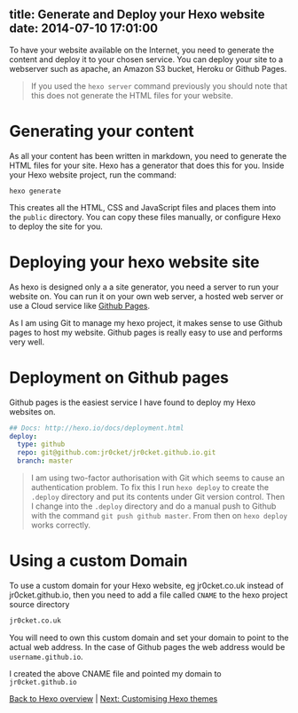 title: Generate and Deploy your Hexo website
date: 2014-07-10 17:01:00
---

To have your website available on the Internet, you need to generate the content and deploy it to your chosen service.  You can deploy your site to a webserver such as apache, an Amazon S3 bucket, Heroku or Github Pages.

> If you used the `hexo server` command previously you should note that this does not generate the HTML files for your website.

# Generating your content

As all your content has been written in markdown, you need to generate the HTML files for your site.  Hexo has a generator that does this for you.  Inside your Hexo website project, run the command:

    hexo generate

This creates all the HTML, CSS and JavaScript files and places them into the `public` directory. You can copy these files manually, or configure Hexo to deploy the site for you.

# Deploying your hexo website site 

As hexo is designed only a a site generator, you need a server to run your website on.  You can run it on your own web server, a hosted web server or use a Cloud service like [Github Pages](http://github.com/pages).

As I am using Git to manage my hexo project, it makes sense to use Github pages to host my website.  Github pages is really easy to use and performs very well.


# Deployment on Github pages

Github pages is the easiest service I have found to deploy my Hexo websites on.  

``` yaml _config.yml
## Docs: http://hexo.io/docs/deployment.html
deploy:
  type: github 
  repo: git@github.com:jr0cket/jr0cket.github.io.git
  branch: master
```

> I am using two-factor authorisation with Git which seems to cause an authentication problem.  To fix this I run `hexo deploy` to create the `.deploy` directory and put its contents under Git version control.  Then I change into the `.deploy` directory and do a manual push to Github with the command `git push github master`.  From then on `hexo deploy` works correctly.
 

# Using a custom Domain

To use a custom domain for your Hexo website, eg jr0cket.co.uk instead of jr0cket.github.io, then you need to add a file called `CNAME` to the hexo project source directory

``` bash source/CNAME
jr0cket.co.uk
```

You will need to own this custom domain and set your domain to point to the actual web address.  In the case of Github pages the web address would be `username.github.io`.

I created the above CNAME file and pointed my domain to `jr0cket.github.io`


[Back to Hexo overview](index.html) | [Next: Customising Hexo themes](customising-the-hexo-theme.html)

